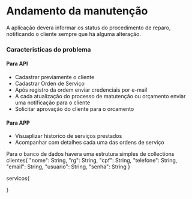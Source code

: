 # Andamento da manutenção
A aplicação devera informar os status do procedimento de reparo, notificando o cliente sempre que há alguma alteração.

### Caracteristicas do problema

#### Para API
 - Cadastrar previamente o cliente
 - Cadastrar Orden de Serviço
 - Após registro da ordem enviar credenciais por e-mail
 - A cada atualização do processo de matutenção ou orçamento enviar uma notificação para o cliente
 - Solicitar aprovação do cliente para o orcamento

#### Para APP
 - Visuaplizar historico de serviços prestados
 - Acompanhar com detalhes cada uma das ordens de serviço

Para o banco de dados havera uma estrutura simples de collections
 clientes{
    "nome": String,
    "rg": String,
    "cpf": String,
    "telefone": String,
    "email": String,
    "usuario": String,
    "senha": String
 }

 servicos{
     
 }